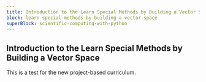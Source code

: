 ```yaml
---
title: Introduction to the Learn Special Methods by Building a Vector Space
block: learn-special-methods-by-building-a-vector-space
superBlock: scientific-computing-with-python
---
```


## Introduction to the Learn Special Methods by Building a Vector Space

This is a test for the new project-based curriculum.

